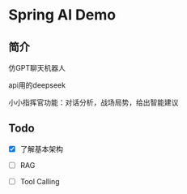 # Spring AI Demo

## 简介



仿GPT聊天机器人

api用的deepseek

小小指挥官功能：对话分析，战场局势，给出智能建议

## Todo

- [x] 了解基本架构

- [ ] RAG
- [ ] Tool Calling

